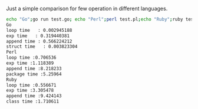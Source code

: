 Just a simple comparison for few operation in different languages.

```bash
echo "Go";go run test.go; echo "Perl";perl test.pl;echo "Ruby";ruby test.rb
Go
loop time   : 0.002945188
exp time   : 0.319440381
append time : 0.566224212
struct time   : 0.003823304
Perl
loop time :0.706536
exp time :1.118389
append time :8.218233
package time :5.25964
Ruby
loop time :0.556671
exp time :3.305478
append time :9.424143
class time :1.710611
```
